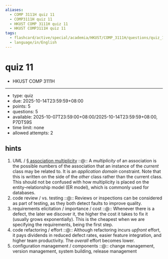 ```yaml
---
aliases:
  - COMP 3111H quiz 11
  - COMP3111H quiz 11
  - HKUST COMP 3111H quiz 11
  - HKUST COMP3111H quiz 11
tags:
  - flashcard/active/special/academia/HKUST/COMP_3111H/questions/quiz_11
  - language/in/English
---
```


# quiz 11

- HKUST COMP 3111H

---

- type: quiz
- due: 2025-10-14T23:59:59+08:00
- points: 5
- questions: 5
- available: 2025-10-07T23:59:00+08:00/2025-10-14T23:59:59+08:00, P7DT59S
- time limit: none
- allowed attempts: 2

## hints

1. UML / [§ association multiplicity](../UML.md#association%20multiplicity) ::@:: A _multiplicity_ of an association is the possible numbers of the association that an instance of the _current_ class may be related to. It is an _application domain_ constraint. Note that this is written on the side of the _other_ class rather than the current class. This should not be confused with how multiplicity is placed on the entity–relationship model \(ER model\), which is commonly used for databases.
2. code review / vs. testing ::@:: Reviews or inspections can be considered as part of testing, as they both detect faults to improve quality.
3. requirements elicitation / importance / cost ::@:: Whenever there is a defect, the later we discover it, the higher the cost it takes to fix it \(usually grows exponentially\). This is the cheapest when we are specifying the requirements, being the first step.
4. code refactoring / effort ::@:: Although refactoring incurs _upfront_ effort, it pays dividends in reduced defect rates, easier feature integration, and higher team productivity. The _overall_ effort becomes lower.
5. configuration management / components ::@:: change management, version management, system building, release management
